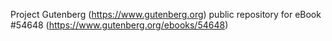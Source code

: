 Project Gutenberg (https://www.gutenberg.org) public repository for
eBook #54648 (https://www.gutenberg.org/ebooks/54648)
